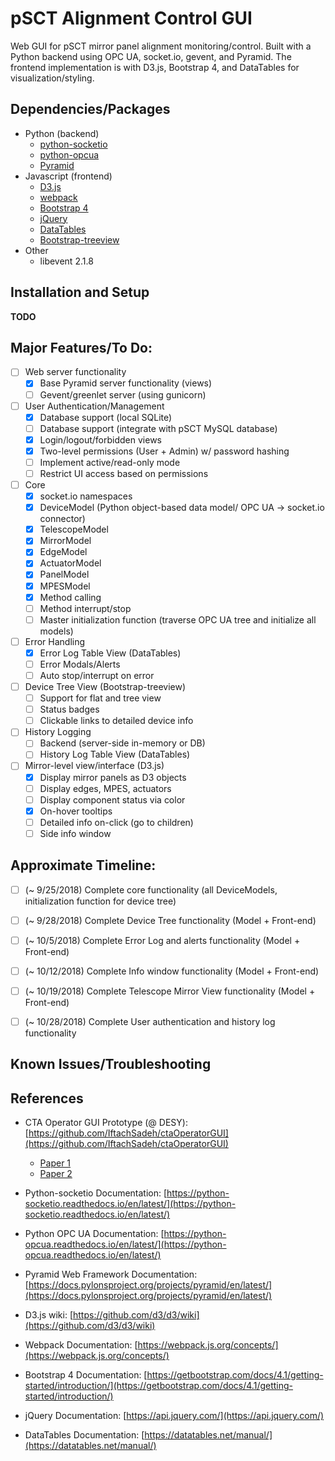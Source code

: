 # pSCT Alignment Control GUI
Web GUI for pSCT mirror panel alignment monitoring/control. Built with a Python backend using OPC UA, socket.io, gevent, and Pyramid. The frontend implementation is with D3.js, Bootstrap 4, and DataTables for visualization/styling.

## Dependencies/Packages

* Python (backend)
  * [python-socketio](https://github.com/miguelgrinberg/python-socketio)
  * [python-opcua](https://github.com/FreeOpcUa/python-opcua)
  * [Pyramid](https://github.com/Pylons/pyramid)
* Javascript (frontend)
  * [D3.js](https://github.com/d3/d3)
  * [webpack](https://github.com/webpack/webpack)
  * [Bootstrap 4](https://github.com/twbs/bootstrap)
  * [jQuery](https://github.com/jquery/jquery)
  * [DataTables](https://github.com/DataTables/DataTables)
  * [Bootstrap-treeview](https://github.com/patternfly/patternfly-bootstrap-treeview)
* Other
  * libevent 2.1.8

## Installation and Setup

**TODO**

## Major Features/To Do:

 - [ ] Web server functionality
    - [x] Base Pyramid server functionality (views)
    - [ ] Gevent/greenlet server (using gunicorn)
 - [ ] User Authentication/Management
    - [x] Database support (local SQLite)
    - [ ] Database support (integrate with pSCT MySQL database)
    - [x] Login/logout/forbidden views
    - [x] Two-level permissions (User + Admin) w/ password hashing
    - [ ] Implement active/read-only mode
    - [ ] Restrict UI access based on permissions
 - [ ] Core
    - [x] socket.io namespaces
    - [x] DeviceModel (Python object-based data model/ OPC UA -> socket.io connector)
    - [x] TelescopeModel
    - [x] MirrorModel
    - [x] EdgeModel
    - [x] ActuatorModel
    - [x] PanelModel
    - [x] MPESModel
    - [x] Method calling
    - [ ] Method interrupt/stop
    - [ ] Master initialization function (traverse OPC UA tree and initialize all models)
 - [ ] Error Handling
    - [x] Error Log Table View (DataTables)
    - [ ] Error Modals/Alerts
    - [ ] Auto stop/interrupt on error
 - [ ] Device Tree View (Bootstrap-treeview)
    - [ ] Support for flat and tree view
    - [ ] Status badges
    - [ ] Clickable links to detailed device info
  - [ ] History Logging
      - [ ] Backend (server-side in-memory or DB)
      - [ ] History Log Table View (DataTables)
  - [ ] Mirror-level view/interface (D3.js)
    - [x] Display mirror panels as D3 objects
    - [ ] Display edges, MPES, actuators
    - [ ] Display component status via color
    - [x] On-hover tooltips
    - [ ] Detailed info on-click (go to children)
    - [ ] Side info window
    
## Approximate Timeline:

- [ ] (~ 9/25/2018) Complete core functionality (all DeviceModels, initialization function for device tree)
- [ ] (~ 9/28/2018) Complete Device Tree functionality (Model + Front-end)
- [ ] (~ 10/5/2018) Complete Error Log and alerts functionality (Model + Front-end)
- [ ] (~ 10/12/2018) Complete Info window functionality (Model + Front-end)
- [ ] (~ 10/19/2018) Complete Telescope Mirror View functionality (Model + Front-end)
- [ ] (~ 10/28/2018) Complete User authentication and history log functionality


 
## Known Issues/Troubleshooting

## References

* CTA Operator GUI Prototype (@ DESY): [https://github.com/IftachSadeh/ctaOperatorGUI](https://github.com/IftachSadeh/ctaOperatorGUI)
  * [Paper 1](https://arxiv.org/abs/1608.03595)
  * [Paper 2](https://arxiv.org/abs/1710.07117)

* Python-socketio Documentation: [https://python-socketio.readthedocs.io/en/latest/](https://python-socketio.readthedocs.io/en/latest/)
* Python OPC UA Documentation: [https://python-opcua.readthedocs.io/en/latest/](https://python-opcua.readthedocs.io/en/latest/)
* Pyramid Web Framework Documentation: [https://docs.pylonsproject.org/projects/pyramid/en/latest/](https://docs.pylonsproject.org/projects/pyramid/en/latest/)

* D3.js wiki: [https://github.com/d3/d3/wiki](https://github.com/d3/d3/wiki)
* Webpack Documentation: [https://webpack.js.org/concepts/](https://webpack.js.org/concepts/)
* Bootstrap 4 Documentation: [https://getbootstrap.com/docs/4.1/getting-started/introduction/](https://getbootstrap.com/docs/4.1/getting-started/introduction/)
* jQuery Documentation: [https://api.jquery.com/](https://api.jquery.com/)
* DataTables Documentation: [https://datatables.net/manual/](https://datatables.net/manual/)
